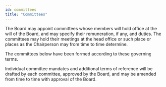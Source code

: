 ```yaml
---
id: committees
title: "Committees"
---
```


The Board may appoint committees whose members will hold office at the will of the Board, and may specify their remuneration, if any, and duties. The committees may hold their meetings at the head office or such place or places as the Chairperson may from time to time determine.

The committees below have been formed according to these governing terms.

Individual committee mandates and additional terms of reference will be drafted by each committee, approved by the Board, and may be amended from time to time with approval of the Board.
